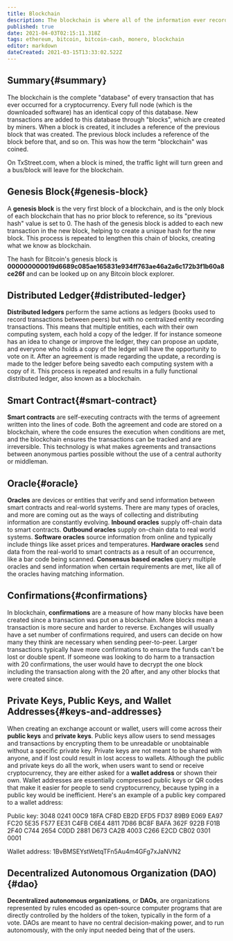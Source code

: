 ```yaml
---
title: Blockchain
description: The blockchain is where all of the information ever recorded for a specific cryptocurrency is stored.
published: true
date: 2021-04-03T02:15:11.318Z
tags: ethereum, bitcoin, bitcoin-cash, monero, blockchain
editor: markdown
dateCreated: 2021-03-15T13:33:02.522Z
---
```


## Summary{#summary}

The blockchain is the complete "database" of every transaction that has ever occurred for a cryptocurrency. Every full node (which is the downloaded software) has an identical copy of this database. New transactions are added to this database through "blocks", which are created by miners. When a block is created, it includes a reference of the previous block that was created. The previous block includes a reference of the block before that, and so on. This was how the term "blockchain" was coined.

On TxStreet.com, when a block is mined, the traffic light will turn green and a bus/block will leave for the blockchain.

## Genesis Block{#genesis-block}

A **genesis block** is the very first block of a blockchain, and is the only block of each blockchain that has no prior block to reference, so its "previous hash" value is set to 0. The hash of the genesis block is added to each new transaction in the new block, helping to create a unique hash for the new block. This process is repeated to lengthen this chain of blocks, creating what we know as blockchain.

The hash for Bitcoin's genesis block is **000000000019d6689c085ae165831e934ff763ae46a2a6c172b3f1b60a8ce26f** and can be looked up on any Bitcoin block explorer.

## Distributed Ledger{#distributed-ledger}

**Distributed ledgers** perform the same actions as ledgers (books used to record transactions between peers) but with no centralized entity recording transactions. This means that multiple entities, each with their own computing system, each hold a copy of the ledger. If for instance someone has an idea to change or improve the ledger, they can propose an update, and everyone who holds a copy of the ledger will have the opportunity to vote on it. After an agreement is made regarding the update, a recording is made to the ledger before being savedto each computing system with a copy of it. This process is repeated and results in a fully functional distributed ledger, also known as a blockchain.

## Smart Contract{#smart-contract}

**Smart contracts** are self-executing contracts with the terms of agreement written into the lines of code. Both the agreement and code are stored on a blockchain, where the code ensures the execution when conditions are met, and the blockchain ensures the transactions can be tracked and are irreversible. This technology is what makes agreements and transactions between anonymous parties possible without the use of a central authority or middleman.

## Oracle{#oracle}

**Oracles** are devices or entities that verify and send information between smart contracts and real-world systems. There are many types of oracles, and more are coming out as the ways of collecting and distributing information are constantly evolving. **Inbound oracles** supply off-chain data to smart contracts. **Outbound oracles** supply on-chain data to real world systems. **Software oracles** source information from online and typically include things like asset prices and temperatures. **Hardware oracles** send data from the real-world to smart contracts as a result of an occurrence, like a bar code being scanned. **Consensus based oracles** query multiple oracles and send information when certain requirements are met, like all of the oracles having matching information.

## Confirmations{#confirmations}

In blockchain, **confirmations** are a measure of how many blocks have been created since a transaction was put on a blockchain. More blocks mean a transaction is more secure and harder to reverse. Exchanges will usually have a set number of confirmations required, and users can decide on how many they think are necessary when sending peer-to-peer. Larger transactions typically have more confirmations to ensure the funds can't be lost or double spent. If someone was looking to do harm to a transaction with 20 confirmations, the user would have to decrypt the one block including the transaction along with the 20 after, and any other blocks that were created since.

## Private Keys, Public Keys, and Wallet Addresses{#keys-and-addresses}

When creating an exchange account or wallet, users will come across their **public keys** and **private keys**. Public keys allow users to send messages and transactions by encrypting them to be unreadable or unobtainable without a specific private key. Private keys are not meant to be shared with anyone, and if lost could result in lost access to wallets. Although the public and private keys do all the work, when users want to send or receive cryptocurrency, they are either asked for a **wallet address** or shown their own. Wallet addresses are essentially compressed public keys or QR codes that make it easier for people to send cryptocurrency, because typing in a public key would be inefficient. Here's an example of a public key compared to a wallet address:

Public key: 3048 0241 00C9 18FA CF8D EB2D EFD5 FD37 89B9 E069 EA97 FC20 5E35 F577 EE31 C4FB C6E4 4811 7D86 BC8F BAFA 362F 922B F01B 2F40 C744 2654 C0DD 2881 D673 CA2B 4003 C266 E2CD CB02 0301 0001

Wallet address: 1BvBMSEYstWetqTFn5Au4m4GFg7xJaNVN2



## Decentralized Autonomous Organization (DAO){#dao}

**Decentralized autonomous organizations**, or **DAOs**, are organizations represented by rules encoded as open-source computer programs that are directly controlled by the holders of the token, typically in the form of a vote. DAOs are meant to have no central decision-making power, and to run autonomously, with the only input needed being that of the users.
